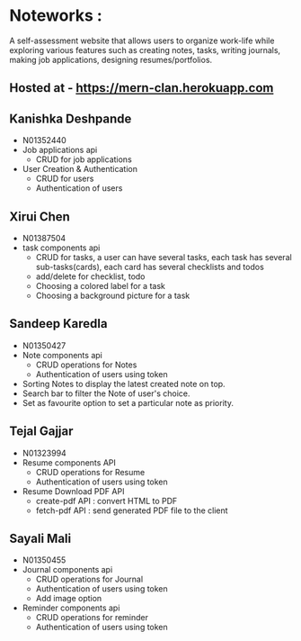 # Noteworks :

A self-assessment website that allows users to organize work-life while exploring various features such as creating notes, tasks, writing journals, making job applications, designing resumes/portfolios.

## Hosted at - https://mern-clan.herokuapp.com

## Kanishka Deshpande

- N01352440
- Job applications api
  - CRUD for job applications
- User Creation & Authentication
  - CRUD for users
  - Authentication of users

## Xirui Chen

- N01387504
- task components api
  - CRUD for tasks, a user can have several tasks, each task has several sub-tasks(cards), each card has several checklists and todos
  - add/delete for checklist, todo
  - Choosing a colored label for a task
  - Choosing a background picture for a task

## Sandeep Karedla

- N01350427
- Note components api
  - CRUD operations for Notes
  - Authentication of users using token
- Sorting Notes to display the latest created note on top.
- Search bar to filter the Note of user's choice.
- Set as favourite option to set a particular note as priority.

## Tejal Gajjar

- N01323994
- Resume components API
  - CRUD operations for Resume
  - Authentication of users using token
- Resume Download PDF API
  - create-pdf API : convert HTML to PDF
  - fetch-pdf API : send generated PDF file to the client

## Sayali Mali

- N01350455
- Journal components api
  - CRUD operations for Journal
  - Authentication of users using token
  - Add image option
- Reminder components api
  - CRUD operations for reminder
  - Authentication of users using token
